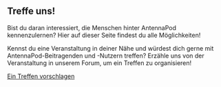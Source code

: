 ## Treffe uns!

Bist du daran interessiert, die Menschen hinter AntennaPod kennenzulernen? Hier auf dieser Seite findest du alle Möglichkeiten!

Kennst du eine Veranstaltung in deiner Nähe und würdest dich gerne mit AntennaPod-Beitragenden und -Nutzern treffen? Erzähle uns von der Veranstaltung in unserem Forum, um ein Treffen zu organisieren!

[Ein Treffen vorschlagen](https://forum.antennapod.org/)
